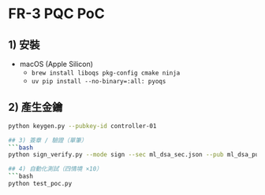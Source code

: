 # FR-3 PQC PoC

## 1) 安裝
- macOS (Apple Silicon)
  - `brew install liboqs pkg-config cmake ninja`
  - `uv pip install --no-binary=:all: pyoqs`

## 2) 產生金鑰
```bash
python keygen.py --pubkey-id controller-01

## 3) 簽章 / 驗證（單筆）
```bash
python sign_verify.py --mode sign --sec ml_dsa_sec.json --pub ml_dsa_pub.json --out signed_cmd.json && python sign_verify.py --mode verify --pub ml_dsa_pub.json --in signed_cmd.json

## 4) 自動化測試（四情境 ×10）
```bash
python test_poc.py